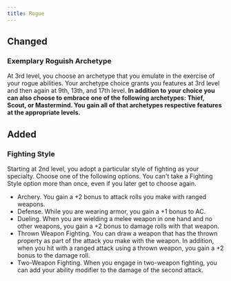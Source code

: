 ```yaml
---
title: Rogue
---
```


## Changed
### Exemplary Roguish Archetype
At 3rd level, you choose an archetype that you emulate in the exercise of your rogue abilities. Your archetype choice grants you features at 3rd level and then again at 9th, 13th, and 17th level. **In addition to your choice you can also choose to embrace one of the following archetypes: Thief, Scout, or Mastermind. You gain all of that archetypes respective features at the appropriate levels.**

## Added
### Fighting Style
Starting at 2nd level, you adopt a particular style of fighting as your specialty. Choose one of the following options. You can't take a Fighting Style option more than once, even if you later get to choose again.
- Archery. You gain a +2 bonus to attack rolls you make with ranged weapons.
- Defense. While you are wearing armor, you gain a +1 bonus to AC.
- Dueling. When you are wielding a melee weapon in one hand and no other weapons, you gain a +2 bonus to damage rolls with that weapon.
- Thrown Weapon Fighting. You can draw a weapon that has the thrown property as part of the attack you make with the weapon. In addition, when you hit with a ranged attack using a thrown weapon, you gain a +2 bonus to the damage roll.
- Two-Weapon Fighting. When you engage in two-weapon fighting, you can add your ability modifier to the damage of the second attack.

<!-- 
## Changed

### Sneak Attack Damage Table
| Rogue Level | Sneak Attack |
| ----------- | ----------- |
| 1 | 1d6 |
| 2 | 1d6 |
| 3 | 2d6 |
| 4 | 2d6 |
| 5 | 3d6 |
| 6 | 4d6 |
| 7 | 5d6 |
| 8 | 5d6 |
| 9 | 6d6 |
| 10 | 6d6 |
| 11 | 7d6 |
| 12 | 8d6 |
| 13 | 9d6 |
| 14 | 9d6 |
| 15 | 10d6 |
| 16 | 10d6 |
| 17 | 11d6 |
| 18 | 11d6 |
| 19 | 12d6 |
| 20 | 12d6 |
-->
